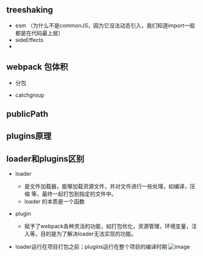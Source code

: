 

## treeshaking
+ esm （为什么不是commonJS，因为它没法动态引入，我们知道import一般都是在代码最上层）
+ sideEffects
+ 

## webpack 包体积
+ 分包
 - catchgroup

## publicPath

## plugins原理

## loader和plugins区别
+ loader
    - 是文件加载器，能够加载资源文件，并对文件进行一些处理，如编译，压缩 等，最终一起打包到指定的文件中。
    - loader 的本质是一个函数
+ plugin 
    - 赋予了webpack各种灵活的功能，如打包优化，资源管理，环境变量，注入等，目的是为了解决loader无法实现的功能。

+ loader运行在项目打包之前；plugins运行在整个项目的编译时期 ![image](https://img2020.cnblogs.com/blog/1273018/202104/1273018-20210430113100614-352256068.png)